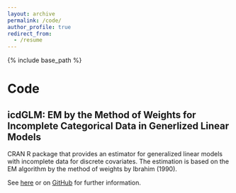 ```yaml
---
layout: archive
permalink: /code/
author_profile: true
redirect_from:
  - /resume
---
```


{% include base_path %}

# Code

## icdGLM: EM by the Method of Weights for Incomplete Categorical Data in Generlized Linear Models

CRAN R package that provides an estimator for generalized linear models with incomplete data for discrete covariates. The estimation is based on the EM algorithm by the method of weights by Ibrahim (1990).

See [here](https://cran.r-project.org/web/packages/icdGLM/icdGLM.pdf) or on [GitHub](https://github.com/lorenzbr/icdGLM) for further information.

